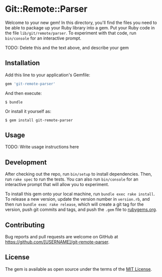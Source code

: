 # Git::Remote::Parser

Welcome to your new gem! In this directory, you'll find the files you need to be able to package up your Ruby library into a gem. Put your Ruby code in the file `lib/git/remote/parser`. To experiment with that code, run `bin/console` for an interactive prompt.

TODO: Delete this and the text above, and describe your gem

## Installation

Add this line to your application's Gemfile:

```ruby
gem 'git-remote-parser'
```

And then execute:

    $ bundle

Or install it yourself as:

    $ gem install git-remote-parser

## Usage

TODO: Write usage instructions here

## Development

After checking out the repo, run `bin/setup` to install dependencies. Then, run `rake spec` to run the tests. You can also run `bin/console` for an interactive prompt that will allow you to experiment.

To install this gem onto your local machine, run `bundle exec rake install`. To release a new version, update the version number in `version.rb`, and then run `bundle exec rake release`, which will create a git tag for the version, push git commits and tags, and push the `.gem` file to [rubygems.org](https://rubygems.org).

## Contributing

Bug reports and pull requests are welcome on GitHub at https://github.com/[USERNAME]/git-remote-parser.


## License

The gem is available as open source under the terms of the [MIT License](http://opensource.org/licenses/MIT).

